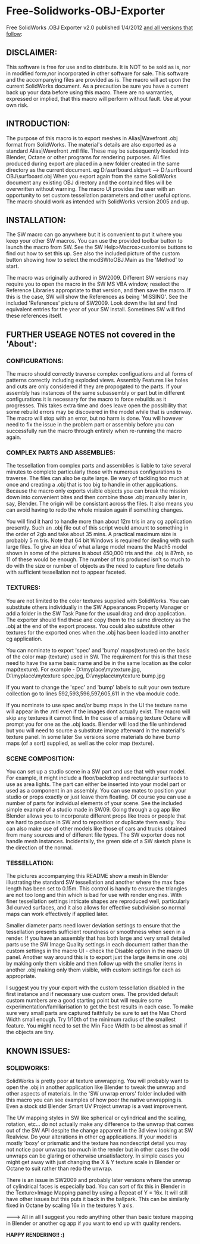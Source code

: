 # Free-Solidworks-OBJ-Exporter

Free SolidWorks .OBJ Exporter v2.0 published 1/4/2012 <ins>and all versions that follow</ins>:


## DISCLAIMER:

This software is free for use and to distribute. It is NOT to be sold as is, nor in modified
form,nor incorporated in other software for sale.
This software and the accompanying files are provided as is.
The macro will act upon the current SolidWorks document.
As a precaution be sure you have a current back up your data before using this macro.
There are no warranties, expressed or implied, that this macro will perform without fault.
Use at your own risk. 
 
 
## INTRODUCTION:

The purpose of this macro is to export meshes in Alias|Wavefront .obj format from SolidWorks.
The material's details are also exported as a standard Alias|Wavefront .mtl file.
These may be subsequently loaded into Blender, Octane or other programs for rendering purposes.
All files produced during export are placed in a new folder created in the same directory as the
current document. eg D:\surfboard.sldpart --> D:\surfboard OBJ\surfboard.obj
When you export again from the same SolidWorks document any existing OBJ directory and the
contained files will be overwritten without warning.
The macro UI provides the user with an opportunity to set custom tessellation parameters and other
useful options. The macro should work as intended with SolidWorks version 2005 and up.


## INSTALLATION:

The SW macro can go anywhere but it is convenient to put it where you keep your other SW macros. You can use the provided toolbar button to launch the macro from SW. See the SW Help>Macros>customise buttons to find out how to set this up. See also the included picture of the custom button showing how to select the modSWtoOBJ.Main as the 'Method' to start.
 
The macro was originally authored in SW2009. Different SW versions may require you to open the
macro in the SW MS VBA window, reselect the Reference Libraries appropriate to that version, and
then save the macro. If this is the case, SW will show the References as being 'MISSING'. See the included 'References' picture of SW2009. Look down the list and find equivalent entries
for the year of your SW install. Sometimes SW will find these references itself.


## FURTHER USEAGE NOTES not covered in the 'About':

### CONFIGURATIONS:

The macro should correctly traverse complex configuations and all forms of patterns correctly
including exploded views. Assembly Features like holes and cuts are only considered if they are
propogated to the parts.
If your assembly has instances of the same subassembly or part but in different configurations
it is necessary for the macro to force rebuilds as it progresses. This takes extra time and does
leave open the possibility that some rebuild errors may be discovered in the model while that is
underway. The macro will stop with an error, but no harm is done. You will however need to fix
the issue in the problem part or assembly before you can successfully run the macro through 
entirely when re-running the macro again.


### COMPLEX PARTS AND ASSEMBLIES:

The tessellation from complex parts and assemblies is liable to take several minutes to complete
particularly those with numerous configurations to traverse. The files can also be quite large.
Be wary of tackling too much at once and creating a .obj that is too big to handle in other
applications. Because the macro only exports visible objects you can break the mission down
into convenient bites and then combine those .obj manually later in, say, Blender. The origin
will be consistant across the files. It also means you can avoid having to redo the whole mission
again if something changes.

You will find it hard to handle more than about 12m tris in any cg application presently. Such an
.obj file out of this script would amount to something in the order of 2gb and take about 35 mins.
A practical maximum size is probably 5 m tris. Note that 64 bit Windows is required for dealing
with such large files. To give an idea of what a large model means the Mach5 model shown in
some of the pictures is about 450,000 tris and the .obj is 87mb, so 11 of these would be enough.
The number of tris produced isn't so much to do with the size or number of objects as the need to
capture fine details with sufficient tessellation not to appear faceted. 


### TEXTURES:

You are not limited to the color textures supplied with SolidWorks. You can substitute others
individually in the SW Appearances Property Manager or add a folder in the SW Task Pane for the
usual drag and drop application. The exporter should find these and copy them to the same
directory as the .obj at the end of the export process. You could also substitute other textures
for the exported ones when the .obj has been loaded into another cg application.

You can nominate to export 'spec' and 'bump' maps(textures) on the basis of the color map
(texture) used in SW. The requirement for this is that these need to have the same basic name and
be in the same location as the color map(texture). For example -
D:\myplace\mytexture.jpg, D:\myplace\mytexture spec.jpg, D:\myplace\mytexture bump.jpg

If you want to change the 'spec' and 'bump' labels to suit your own texture collection go to
lines 592,593,596,597,605,611 in the vba module code.

If you nominate to use spec and/or bump maps in the UI the texture name will appear in the .mtl
even if the images dont actually exist. The macro will skip any textures it cannot find. In the
case of a missing texture Octane will prompt you for one as the .obj loads. Blender will load
the file unhindered but you will need to source a substitute image afterward in the material's
texture panel. In some later Sw versions some materials do have bump maps (of a sort) supplied,
as well as the color map (texture).


### SCENE COMPOSITION:

You can set up a studio scene in a SW part and use that with your model. For example, it might
include a floor/backdrop and rectangular surfaces to use as area lights. The part can either be
inserted into your model part or used as a component in an assembly. You can use mates to position
your studio or props exactly or just leave them floating. Of course you can use a number of parts
for individual elements of your scene. See the included simple example of a studio made in SW09.
Going through a cg app like Blender allows you to incorporate different props like trees or
people that are hard to produce in SW and to reposition or duplicate them easily. You can also
make use of other models like those of cars and trucks obtained from many sources and of different
file types. The SW exporter does not handle mesh instances. Incidentally, the green side of a SW sketch plane is the direction of the normal. 


### TESSELLATION:

The pictures accompanying this README show a mesh in Blender illustrating the standard SW
tessellation and another where the max face length has been set to 0.15m. This control is handy
to ensure the triangles are not too long and thin which is bad for use with render engines.
With finer tessellation settings intricate shapes are reproduced well, particularly 3d curved
surfaces, and it also allows for effective subdivision so normal maps can work effectively if
applied later.

Smaller diameter parts need lower deviation settings to ensure that the tessellation presents
sufficient roundness or smoothness when seen in a render. If you have an assembly that has
both large and very small detailed parts use the SW Image Quality settings in each document
rather than the custom settings in the macro UI - check the Disable option in the macro UI panel.
Another way around this is to export just the large items in one .obj by making only them visible
and then follow up with the smaller items in another .obj making only them visible, with custom
settings for each as appropriate.

I suggest you try your export with the custom tessellation disabled in the first instance and
if necessary use custom ones. The provided default custom numbers are a good starting point but
will require some experimentation/familiarisation to get the best results in each case.
To make sure very small parts are captured faithfully be sure to set the Max Chord Width small
enough. Try 1/10th of the minimum radius of the smallest feature. You might need to set the Min
Face Width to be almost as small if the objects are tiny.


## KNOWN ISSUES:

### SOLIDWORKS:

SolidWorks is pretty poor at texture unwrapping. You will probably want to open the .obj in
another application like Blender to tweak the unwrap and other aspects of materials.
In the 'SW unwrap errors' folder included with this macro you can see examples of how poor the
native unwrapping is. Even a stock std Blender Smart UV Project unwrap is a vast improvement.
 
The UV mapping styles in SW like spherical or cylindrical and the scaling, rotation, etc... do not
actually make any difference to the unwrap that comes out of the SW API despite the change
apparent in the 3d view looking at SW Realview. Do your alterations in other cg applications. 
If your model is mostly 'boxy' or prismatic and the texture has nondescript detail you may not
notice poor unwraps too much in the render but in other cases the odd unwraps can be glaring or
otherwise unsatisfactory. In simple cases you might get away with just changing the X & Y texture
scale in Blender or Octane to suit rather than redo the unwrap.

There is an issue in SW2009 and probably later versions where the unwrap of cylindrical faces
is especially bad. You can sort of fix this in Blender in the Texture>Image Mapping panel by
using a Repeat of Y = 16x. It will still have other issues but this puts it back in the ballpark.
This can be similarly fixed in Octane by scaling 16x in the textures Y axis.

--->  All in all I suggest you redo anything other than basic texture mapping in Blender or
another cg app if you want to end up with quality renders.



**HAPPY RENDERING!! :)**
